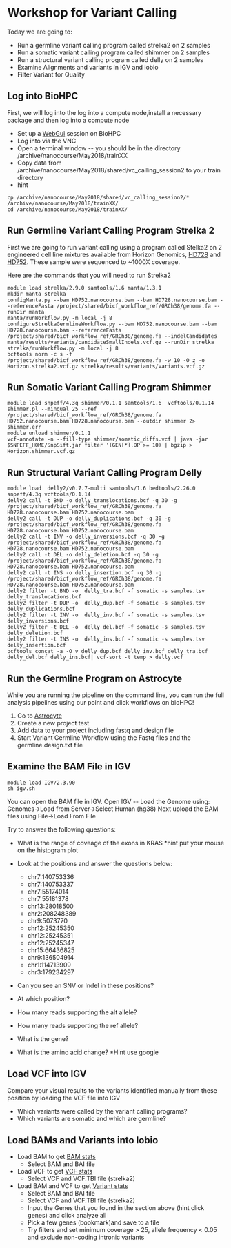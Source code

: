 # Workshop for Variant Calling

Today we are going to:

* Run a germline variant calling program called strelka2 on 2 samples
* Run a somatic variant calling program called shimmer on 2 samples
* Run a structural variant calling program called delly on 2 samples
* Examine Alignments and variants in IGV and iobio
* Filter Variant for Quality

## Log into BioHPC
First, we will log into the log into a compute node,install a necessary package and then log into a compute node

* Set up a [WebGui](https://portal.biohpc.swmed.edu/terminal/webgui) session on BioHPC
* Log into via the VNC
* Open a terminal window -- you should be in the directory /archive/nanocourse/May2018/trainXX
* Copy data from /archive/nanocourse/May2018/shared/vc_calling_session2 to your train directory
* hint 

~~~~
cp /archive/nanocourse/May2018/shared/vc_calling_session2/* /archive/nanocourse/May2018/trainXX/
cd /archive/nanocourse/May2018/trainXX/
~~~~

## Run Germline Variant Calling Program Strelka 2

First we are going to run variant calling using a program called Stelka2 on 2 engineered cell line mixtures available from Horizon Genomics, [HD728](https://www.horizondiscovery.com/tru-q-1-5-tier-reference-standard-hd728) and [HD752](https://www.horizondiscovery.com/tru-q-0-100-wildtype-reference-standard-hd752).  These sample were sequenced to ~1000X coverage.

Here are the commands that you will need to run Strelka2

~~~~
module load strelka/2.9.0 samtools/1.6 manta/1.3.1
mkdir manta strelka
configManta.py --bam HD752.nanocourse.bam --bam HD728.nanocourse.bam --referenceFasta /project/shared/bicf_workflow_ref/GRCh38/genome.fa --runDir manta
manta/runWorkflow.py -m local -j 8
configureStrelkaGermlineWorkflow.py --bam HD752.nanocourse.bam --bam HD728.nanocourse.bam --referenceFasta /project/shared/bicf_workflow_ref/GRCh38/genome.fa --indelCandidates manta/results/variants/candidateSmallIndels.vcf.gz --runDir strelka
strelka/runWorkflow.py -m local -j 8
bcftools norm -c s -f /project/shared/bicf_workflow_ref/GRCh38/genome.fa -w 10 -O z -o Horizon.strelka2.vcf.gz strelka/results/variants/variants.vcf.gz
~~~~

## Run Somatic Variant Calling Program Shimmer

~~~~
module load snpeff/4.3q shimmer/0.1.1 samtools/1.6  vcftools/0.1.14
shimmer.pl --minqual 25 --ref /project/shared/bicf_workflow_ref/GRCh38/genome.fa HD752.nanocourse.bam HD728.nanocourse.bam --outdir shimmer 2> shimmer.err
module unload shimmer/0.1.1
vcf-annotate -n --fill-type shimmer/somatic_diffs.vcf | java -jar $SNPEFF_HOME/SnpSift.jar filter '(GEN[*].DP >= 10)'| bgzip > Horizon.shimmer.vcf.gz
~~~~

## Run Structural Variant Calling Program Delly

~~~~
module load  delly2/v0.7.7-multi samtools/1.6 bedtools/2.26.0 snpeff/4.3q vcftools/0.1.14
delly2 call -t BND -o delly_translocations.bcf -q 30 -g /project/shared/bicf_workflow_ref/GRCh38/genome.fa HD728.nanocourse.bam HD752.nanocourse.bam
delly2 call -t DUP -o delly_duplications.bcf -q 30 -g /project/shared/bicf_workflow_ref/GRCh38/genome.fa HD728.nanocourse.bam HD752.nanocourse.bam
delly2 call -t INV -o delly_inversions.bcf -q 30 -g /project/shared/bicf_workflow_ref/GRCh38/genome.fa HD728.nanocourse.bam HD752.nanocourse.bam
delly2 call -t DEL -o delly_deletion.bcf -q 30 -g /project/shared/bicf_workflow_ref/GRCh38/genome.fa HD728.nanocourse.bam HD752.nanocourse.bam
delly2 call -t INS -o delly_insertion.bcf -q 30 -g /project/shared/bicf_workflow_ref/GRCh38/genome.fa HD728.nanocourse.bam HD752.nanocourse.bam
delly2 filter -t BND -o  delly_tra.bcf -f somatic -s samples.tsv delly_translocations.bcf
delly2 filter -t DUP -o  delly_dup.bcf -f somatic -s samples.tsv delly_duplications.bcf
delly2 filter -t INV -o  delly_inv.bcf -f somatic -s samples.tsv delly_inversions.bcf
delly2 filter -t DEL -o  delly_del.bcf -f somatic -s samples.tsv delly_deletion.bcf
delly2 filter -t INS -o  delly_ins.bcf -f somatic -s samples.tsv delly_insertion.bcf
bcftools concat -a -O v delly_dup.bcf delly_inv.bcf delly_tra.bcf delly_del.bcf delly_ins.bcf| vcf-sort -t temp > delly.vcf
~~~~

## Run the Germline Program on Astrocyte

While you are running the pipeline on the command line, you can run the full analysis pipelines using our point and click workflows on bioHPC!

1. Go to [Astrocyte](https://astrocyte.biohpc.swmed.edu)
2. Create a new project test
3. Add data to your project including fastq and design file
4. Start Variant Germline Workflow using the Fastq files and the germline.design.txt file



## Examine the BAM File in IGV

~~~~
module load IGV/2.3.90
sh igv.sh 
~~~~

You can open the BAM file in IGV.  Open IGV -- Load the Genome using: Genomes->Load from Server->Select Human (hg38)
Next upload the BAM files using File->Load From File

Try to answer the following questions:

* What is the range of coveage of the exons in KRAS *hint put your mouse on the histogram plot
* Look at the positions and answer the questions below:
    * chr7:140753336
    * chr7:140753337
    * chr7:55174014
    * chr7:55181378
    * chr13:28018500
    * chr2:208248389
    * chr9:5073770
    * chr12:25245350
    * chr12:25245351
    * chr12:25245347
    * chr15:66436825
    * chr9:136504914
    * chr1:114713909
    * chr3:179234297

* Can you see an SNV or Indel in these positions?
* At which position?
* How many reads supporting the alt allele?
* How many reads supporting the ref allele?
* What is the gene?
* What is the amino acid change? *Hint use google


## Load VCF into IGV

Compare your visual results to the variants identified manually from these position by loading the VCF file into IGV

* Which variants were called by the variant calling programs?
* Which variants are somatic and which are germline?

## Load BAMs and Variants into Iobio

* Load BAM to get [BAM stats](bam.iobio.io)
  * Select BAM and BAI file
* Load VCF to get [VCF stats](vcf.iobio.io)
  * Select VCF and VCF.TBI file (strelka2)
* Load BAM and VCF to get [Variant stats](gene.iobio.io)
  * Select BAM and BAI file
  * Select VCF and VCF.TBI file (strelka2)
  * Input the Genes that you found in the section above (hint click genes) and click analyze all
  * Pick a few genes (bookmark)and save to a file
  * Try filters and set minimum coverage > 25, allele frequency < 0.05 and exclude non-coding intronic variants

